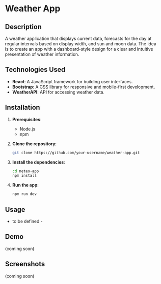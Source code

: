 # Weather App

## Description
A weather application that displays current data, forecasts for the day at regular intervals based on display width, and sun and moon data. The idea is to create an app with a dashboard-style design for a clear and intuitive presentation of weather information.

## Technologies Used
- **React**: A JavaScript framework for building user interfaces.
- **Bootstrap**: A CSS library for responsive and mobile-first development.
- **WeatherAPI**: API for accessing weather data.

## Installation
1. **Prerequisites**:
   - Node.js
   - npm

2. **Clone the repository**:
   ```bash
   git clone https://github.com/your-username/weather-app.git
   ```

3. **Install the dependencies**:
   ```bash
   cd meteo-app
   npm install
   ```

4. **Run the app**:
   ```bash
   npm run dev
   ```

## Usage
- to be defined -

## Demo
(coming soon)

## Screenshots
(coming soon)
